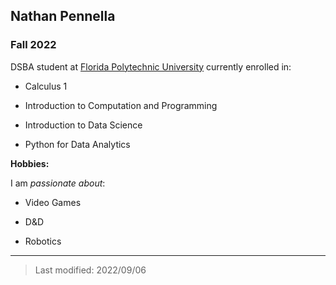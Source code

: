 ## Nathan Pennella

### Fall 2022

DSBA student at [Florida Polytechnic University](https://www.floridapoly.edu) currently enrolled in: 

- Calculus 1

- Introduction to Computation and Programming

- Introduction to Data Science

- Python for Data Analytics

**Hobbies:**

I am _passionate about_: 

- Video Games

- D&D

- Robotics

***

> Last modified: 2022/09/06
